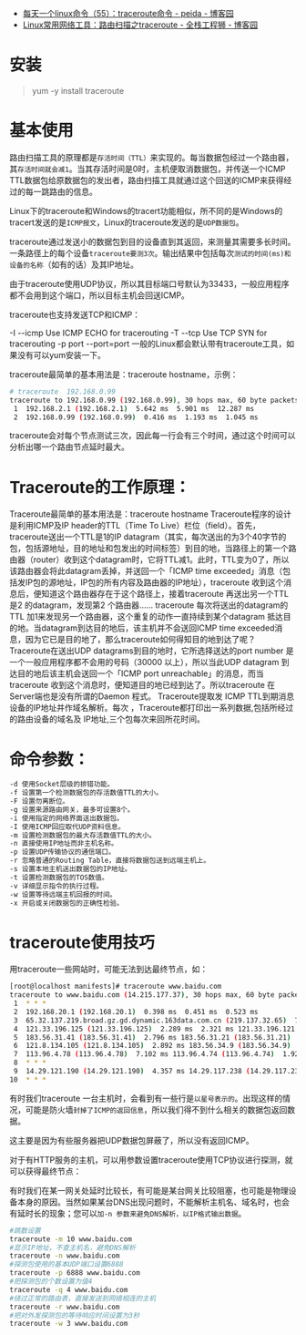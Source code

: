 




* [每天一个linux命令（55）：traceroute命令 - peida - 博客园 ](http://www.cnblogs.com/peida/archive/2013/03/07/2947326.html)
* [Linux常用网络工具：路由扫描之traceroute - 全栈工程狮 - 博客园 ](http://www.cnblogs.com/ym123/p/4556723.html)


# 安装

> yum -y install traceroute

# 基本使用

路由扫描工具的原理都是`存活时间（TTL）`来实现的。每当数据包经过一个路由器，其`存活时间就会减1`。当其存活时间是0时，主机便取消数据包，并传送一个ICMP TTL数据包给原数据包的发出者，路由扫描工具就通过这个回送的ICMP来获得经过的每一跳路由的信息。

Linux下的traceroute和Windows的tracert功能相似，所不同的是Windows的tracert发送的是`ICMP报文`，Linux的traceroute发送的是`UDP数据包`。

traceroute通过发送小的数据包到目的设备直到其返回，来测量其需要多长时间。一条路径上的每个设备`traceroute要测3次`。输出结果中包括每次`测试的时间(ms)和设备的名称`（如有的话）及其IP地址。

由于traceroute使用UDP协议，所以其目标端口号默认为33433，一般应用程序都不会用到这个端口，所以目标主机会回送ICMP。

traceroute也支持发送TCP和ICMP：

-I  --icmp                  Use ICMP ECHO for tracerouting
-T  --tcp                   Use TCP SYN for tracerouting
-p port  --port=port 
一般的Linux都会默认带有traceroute工具，如果没有可以yum安装一下。

traceroute最简单的基本用法是：traceroute hostname，示例：
```sh
# traceroute  192.168.0.99
traceroute to 192.168.0.99 (192.168.0.99), 30 hops max, 60 byte packets
 1  192.168.2.1 (192.168.2.1)  5.642 ms  5.901 ms  12.287 ms
 2  192.168.0.99 (192.168.0.99)  0.416 ms  1.193 ms  1.045 ms
```
traceroute会对每个节点测试三次，因此每一行会有三个时间，通过这个时间可以分析出哪一个路由节点延时最大。

# Traceroute的工作原理：
Traceroute最简单的基本用法是：traceroute hostname
Traceroute程序的设计是利用ICMP及IP header的TTL（Time To Live）栏位（field）。首先，traceroute送出一个TTL是1的IP datagram（其实，每次送出的为3个40字节的包，包括源地址，目的地址和包发出的时间标签）到目的地，当路径上的第一个路由器（router）收到这个datagram时，它将TTL减1。此时，TTL变为0了，所以该路由器会将此datagram丢掉，并送回一个「ICMP time exceeded」消息（包括发IP包的源地址，IP包的所有内容及路由器的IP地址），traceroute 收到这个消息后，便知道这个路由器存在于这个路径上，接着traceroute 再送出另一个TTL是2 的datagram，发现第2 个路由器...... traceroute 每次将送出的datagram的TTL 加1来发现另一个路由器，这个重复的动作一直持续到某个datagram 抵达目的地。当datagram到达目的地后，该主机并不会送回ICMP time exceeded消息，因为它已是目的地了，那么traceroute如何得知目的地到达了呢？
Traceroute在送出UDP datagrams到目的地时，它所选择送达的port number 是一个一般应用程序都不会用的号码（30000 以上），所以当此UDP datagram 到达目的地后该主机会送回一个「ICMP port unreachable」的消息，而当traceroute 收到这个消息时，便知道目的地已经到达了。所以traceroute 在Server端也是没有所谓的Daemon 程式。
Traceroute提取发 ICMP TTL到期消息设备的IP地址并作域名解析。每次 ，Traceroute都打印出一系列数据,包括所经过的路由设备的域名及 IP地址,三个包每次来回所花时间。

# 命令参数：

```sh
-d 使用Socket层级的排错功能。
-f 设置第一个检测数据包的存活数值TTL的大小。
-F 设置勿离断位。
-g 设置来源路由网关，最多可设置8个。
-i 使用指定的网络界面送出数据包。
-I 使用ICMP回应取代UDP资料信息。
-m 设置检测数据包的最大存活数值TTL的大小。
-n 直接使用IP地址而非主机名称。
-p 设置UDP传输协议的通信端口。
-r 忽略普通的Routing Table，直接将数据包送到远端主机上。
-s 设置本地主机送出数据包的IP地址。
-t 设置检测数据包的TOS数值。
-v 详细显示指令的执行过程。
-w 设置等待远端主机回报的时间。
-x 开启或关闭数据包的正确性检验。
```

# traceroute使用技巧

用traceroute一些网站时，可能无法到达最终节点，如：

```sh
[root@localhost manifests]# traceroute www.baidu.com
traceroute to www.baidu.com (14.215.177.37), 30 hops max, 60 byte packets
 1  * * *
 2  192.168.20.1 (192.168.20.1)  0.398 ms  0.451 ms  0.523 ms
 3  65.32.137.219.broad.gz.gd.dynamic.163data.com.cn (219.137.32.65)  7.002 ms  7.001 ms  7.002 ms
 4  121.33.196.125 (121.33.196.125)  2.289 ms  2.321 ms 121.33.196.121 (121.33.196.121)  2.263 ms
 5  183.56.31.41 (183.56.31.41)  2.796 ms 183.56.31.21 (183.56.31.21)  3.199 ms 183.56.31.41 (183.56.31.41)  2.879 ms
 6  121.8.134.105 (121.8.134.105)  2.892 ms 183.56.34.9 (183.56.34.9)  3.069 ms 183.56.34.29 (183.56.34.29)  2.957 ms
 7  113.96.4.78 (113.96.4.78)  7.102 ms 113.96.4.74 (113.96.4.74)  1.921 ms 113.96.4.66 (113.96.4.66)  5.224 ms
 8  * * *
 9  14.29.121.190 (14.29.121.190)  4.357 ms 14.29.117.238 (14.29.117.238)  4.177 ms 14.29.121.182 (14.29.121.182)  4.270 ms
10  * * *
```

有时我们traceroute 一台主机时，会看到有一些行是`以星号表示的`。出现这样的情况，可能是防火墙`封掉了ICMP的返回信息`，所以我们得不到什么相关的数据包返回数据。

这主要是因为有些服务器把UDP数据包屏蔽了，所以没有返回ICMP。

对于有HTTP服务的主机，可以用参数设置traceroute使用TCP协议进行探测，就可以获得最终节点：

有时我们在某一网关处延时比较长，有可能是某台网关比较阻塞，也可能是物理设备本身的原因。当然如果某台DNS出现问题时，不能解析主机名、域名时，也会 有延时长的现象；您可以`加-n 参数来避免DNS解析，以IP格式输出数据`。


```sh
#跳数设置
traceroute -m 10 www.baidu.com 
#显示IP地址，不查主机名，避免DNS解析
traceroute -n www.baidu.com 
#探测包使用的基本UDP端口设置6888
traceroute -p 6888 www.baidu.com 
#把探测包的个数设置为值4
traceroute -q 4 www.baidu.com 
#绕过正常的路由表，直接发送到网络相连的主机
traceroute -r www.baidu.com
#把对外发探测包的等待响应时间设置为3秒
traceroute -w 3 www.baidu.com
```
